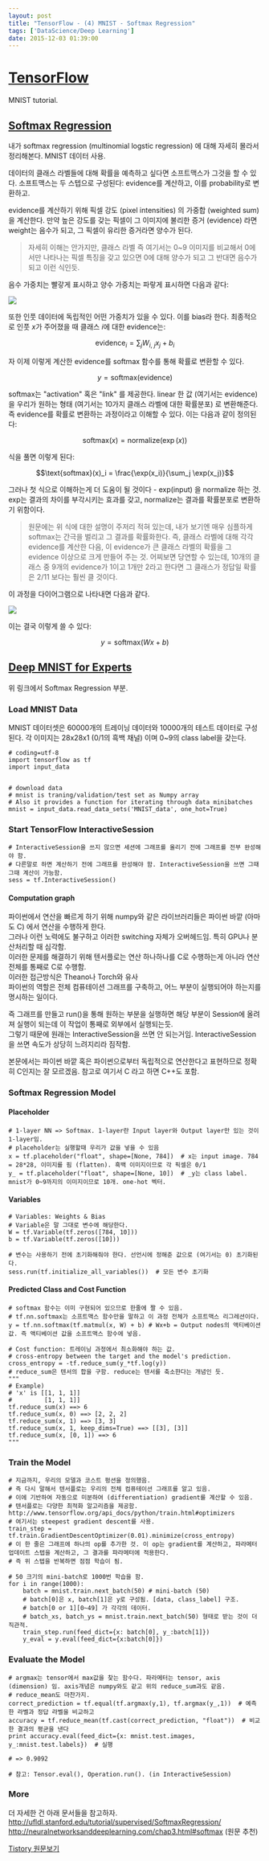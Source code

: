 ```yaml
---
layout: post
title: "TensorFlow - (4) MNIST - Softmax Regression"
tags: ['DataScience/Deep Learning']
date: 2015-12-03 01:39:00
---
```

# [TensorFlow](http://www.tensorflow.org/)

MNIST tutorial.

## [Softmax Regression](http://www.tensorflow.org/tutorials/mnist/beginners/index.html#softmax-regressions)

내가 softmax regression (multinomial logstic regression) 에 대해 자세히 몰라서 정리해본다. MNIST 데이터 사용. 

데이터의 클래스 라벨들에 대해 확률을 예측하고 싶다면 소프트맥스가 그것을 할 수 있다. 소프트맥스는 두 스텝으로 구성된다: evidence를 계산하고, 이를 probability로 변환하고. 

evidence를 계산하기 위해 픽셀 강도 (pixel intensities) 의 가중합 (weighted sum) 을 계산한다. 만약 높은 강도를 갖는 픽셀이 그 이미지에 불리한 증거 (evidence) 라면 weight는 음수가 되고, 그 픽셀이 유리한 증거라면 양수가 된다. 

> 자세히 이해는 안가지만, 클래스 라벨 즉 여기서는 0~9 이미지를 비교해서 0에서만 나타나는 픽셀 특징을 갖고 있으면 0에 대해 양수가 되고 그 반대면 음수가 되고 이런 식인듯. 

음수 가중치는 빨갛게 표시하고 양수 가중치는 파랗게 표시하면 다음과 같다:

![](http://cfile28.uf.tistory.com/image/246BE34056683EF80735D7)

  


또한 인풋 데이터에 독립적인 어떤 가중치가 있을 수 있다. 이를 bias라 한다. 최종적으로 인풋 $x$가 주어졌을 때 클래스 $i$에 대한 evidence는: 

$$\text{evidence}_i = \sum_j W_{i,~ j} x_j + b_i$$

자 이제 이렇게 계산한 evidence를 softmax 함수를 통해 확률로 변환할 수 있다. 

$$y = \text{softmax}(\text{evidence})$$

softmax는 "activation" 혹은 "link" 를 제공한다. linear 한 값 (여기서는 evidence) 을 우리가 원하는 형태 (여기서는 10가지 클래스 라벨에 대한 확률분포) 로 변환해준다. 즉 evidence를 확률로 변환하는 과정이라고 이해할 수 있다. 이는 다음과 같이 정의된다: 

$$\text{softmax}(x) = \text{normalize}(\exp(x))$$

식을 풀면 이렇게 된다: 

$$\text{softmax}(x)_i = \frac{\exp(x_i)}{\sum_j \exp(x_j)}$$

그러나 첫 식으로 이해하는게 더 도움이 될 것이다 - exp(input) 을 normalize 하는 것. exp는 결과의 차이를 부각시키는 효과를 갖고, normalize는 결과를 확률분포로 변환하기 위함이다.

> 원문에는 위 식에 대한 설명이 주저리 적혀 있는데, 내가 보기엔 매우 심플하게 softmax는 간극을 벌리고 그 결과를 확률화한다. 즉, 클래스 라벨에 대해 각각 evidence를 계산한 다음, 이 evidence가 큰 클래스 라벨의 확률을 그 evidence 이상으로 크게 만들어 주는 것. 어찌보면 당연할 수 있는데, 10개의 클래스 중 9개의 evidence가 1이고 1개만 2라고 한다면 그 클래스가 정답일 확률은 2/11 보다는 훨씬 클 것이다.

이 과정을 다이어그램으로 나타내면 다음과 같다.

  


![](http://cfile9.uf.tistory.com/image/267D3C4556683F121791D2)

  


이는 결국 이렇게 쓸 수 있다: 

$$y = \text{softmax}(Wx + b)$$

## [Deep MNIST for Experts](http://www.tensorflow.org/tutorials/mnist/pros/index.html)

위 링크에서 Softmax Regression 부분.

### Load MNIST Data

MNIST 데이터셋은 60000개의 트레이닝 데이터와 10000개의 테스트 데이터로 구성된다. 각 이미지는 28x28x1 (0/1의 흑백 채널) 이며 0~9의 class label을 갖는다.
    
    
    # coding=utf-8
    import tensorflow as tf
    import input_data
    
    
    # download data
    # mnist is traning/validation/test set as Numpy array
    # Also it provides a function for iterating through data minibatches
    mnist = input_data.read_data_sets('MNIST_data', one_hot=True)
    

### Start TensorFlow InteractiveSession
    
    
    # InteractiveSession을 쓰지 않으면 세션에 그래프를 올리기 전에 그래프를 전부 완성해야 함.
    # 다른말로 하면 계산하기 전에 그래프를 완성해야 함. InteractiveSession을 쓰면 그때그때 계산이 가능함.
    sess = tf.InteractiveSession()
    

#### Computation graph

파이썬에서 연산을 빠르게 하기 위해 numpy와 같은 라이브러리들은 파이썬 바깥 (아마도 C) 에서 연산을 수행하게 한다.  
그러나 이런 노력에도 불구하고 이러한 switching 자체가 오버헤드임. 특히 GPU나 분산처리할 때 심각함.  
이러한 문제를 해결하기 위해 텐서플로는 연산 하나하나를 C로 수행하는게 아니라 연산 전체를 통째로 C로 수행함.  
이러한 접근방식은 Theano나 Torch와 유사  
파이썬의 역할은 전체 컴퓨테이션 그래프를 구축하고, 어느 부분이 실행되어야 하는지를 명시하는 일이다. 

즉 그래프를 만들고 run()을 통해 원하는 부분을 실행하면 해당 부분이 Session에 올려져 실행이 되는데 이 작업이 통째로 외부에서 실행되는듯.  
그렇기 때문에 원래는 InteractiveSession을 쓰면 안 되는거임. InteractiveSession을 쓰면 속도가 상당히 느려지리라 짐작함.

본문에서는 파이썬 바깥 혹은 파이썬으로부터 독립적으로 연산한다고 표현하므로 정확히 C인지는 잘 모르겠음. 참고로 여기서 C 라고 하면 C++도 포함.

### Softmax Regression Model

#### Placeholder
    
    
    # 1-layer NN => Softmax. 1-layer란 Input layer와 Output layer만 있는 것이 1-layer임.
    # placeholder는 실행할때 우리가 값을 넣을 수 있음
    x = tf.placeholder("float", shape=[None, 784])  # x는 input image. 784 = 28*28, 이미지를 핌 (flatten). 흑백 이미지이므로 각 픽셀은 0/1
    y_ = tf.placeholder("float", shape=[None, 10])  # _y는 class label. mnist가 0~9까지의 이미지이므로 10개. one-hot 벡터.
    

#### Variables
    
    
    # Variables: Weights & Bias
    # Variable은 말 그대로 변수에 해당한다.
    W = tf.Variable(tf.zeros([784, 10]))
    b = tf.Variable(tf.zeros([10]))
    
    # 변수는 사용하기 전에 초기화해줘야 한다. 선언시에 정해준 값으로 (여기서는 0) 초기화된다.
    sess.run(tf.initialize_all_variables())  # 모든 변수 초기화
    

#### Predicted Class and Cost Function
    
    
    # softmax 함수는 이미 구현되어 있으므로 한줄에 짤 수 있음.
    # tf.nn.softmax는 소프트맥스 함수만을 말하고 이 과정 전체가 소프트맥스 리그레션이다.
    y = tf.nn.softmax(tf.matmul(x, W) + b) # Wx+b = Output nodes의 액티베이션 값. 즉 액티베이션 값을 소프트맥스 함수에 넣음.
    
    # Cost function: 트레이닝 과정에서 최소화해야 하는 값.
    # cross-entropy between the target and the model's prediction.
    cross_entropy = -tf.reduce_sum(y_*tf.log(y))
    # reduce_sum은 텐서의 합을 구함. reduce는 텐서를 축소한다는 개념인 듯.
    """
    # Example)
    # 'x' is [[1, 1, 1]]
    #         [1, 1, 1]]
    tf.reduce_sum(x) ==> 6
    tf.reduce_sum(x, 0) ==> [2, 2, 2]
    tf.reduce_sum(x, 1) ==> [3, 3]
    tf.reduce_sum(x, 1, keep_dims=True) ==> [[3], [3]]
    tf.reduce_sum(x, [0, 1]) ==> 6
    """
    

### Train the Model
    
    
    # 지금까지, 우리의 모델과 코스트 펑션을 정의했음.
    # 즉 다시 말해서 텐서플로는 우리의 전체 컴퓨테이션 그래프를 알고 있음.
    # 이에 기반하여 자동으로 미분하여 (differentiation) gradient를 계산할 수 있음.
    # 텐서플로는 다양한 최적화 알고리즘을 제공함. http://www.tensorflow.org/api_docs/python/train.html#optimizers
    # 여기서는 steepest gradient descent를 사용.
    train_step = tf.train.GradientDescentOptimizer(0.01).minimize(cross_entropy)
    # 이 한 줄은 그래프에 하나의 op를 추가한 것. 이 op는 gradient를 계산하고, 파라메터 업데이트 스텝을 계산하고, 그 결과를 파라메터에 적용한다.
    # 즉 위 스텝을 반복하면 점점 학습이 됨.
    
    # 50 크기의 mini-batch로 1000번 학습을 함.
    for i in range(1000):
        batch = mnist.train.next_batch(50) # mini-batch (50)
        # batch[0]은 x, batch[1]은 y로 구성됨. [data, class_label] 구조.
        # batch[0 or 1][0~49] 가 각각의 데이터.
        # batch_xs, batch_ys = mnist.train.next_batch(50) 형태로 받는 것이 더 직관적.
        train_step.run(feed_dict={x: batch[0], y_:batch[1]})
        y_eval = y.eval(feed_dict={x:batch[0]})
    

### Evaluate the Model
    
    
    # argmax는 tensor에서 max값을 찾는 함수다. 파라메터는 tensor, axis (dimension) 임. axis개념은 numpy와도 같고 위의 reduce_sum과도 같음.
    # reduce_mean도 마찬가지.
    correct_prediction = tf.equal(tf.argmax(y,1), tf.argmax(y_,1))  # 예측한 라벨과 정답 라벨을 비교하고
    accuracy = tf.reduce_mean(tf.cast(correct_prediction, "float"))  # 비교한 결과의 평균을 낸다
    print accuracy.eval(feed_dict={x: mnist.test.images, y_:mnist.test.labels})  # 실행
    
    # => 0.9092
    
    # 참고: Tensor.eval(), Operation.run(). (in InteractiveSession)
    

### More

더 자세한 건 아래 문서들을 참고하자.  
<http://ufldl.stanford.edu/tutorial/supervised/SoftmaxRegression/>  
<http://neuralnetworksanddeeplearning.com/chap3.html#softmax> (원문 추천) 


[Tistory 원문보기](http://khanrc.tistory.com/135)
